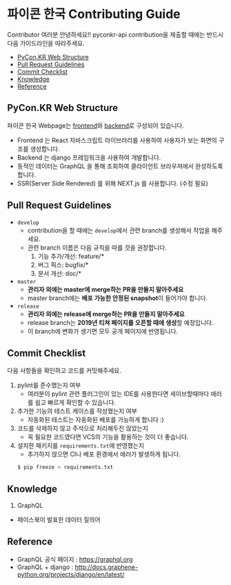 # 파이콘 한국 Contributing Guide

Contributor 여러분 안녕하세요!!
pyconkr-api contribution을 제출할 때에는 반드시 다음 가이드라인을 따라주세요.

- [PyCon.KR Web Structure](#pyconkr-web-structure)
- [Pull Request Guidelines](#pull-request-guidelines)
- [Commit Checklist](#commit-checklist)
- [Knowledge](#knowledge)
- [Reference](#reference)

## PyCon.KR Web Structure

파이콘 한국 Webpage는 [frontend](https://github.com/pythonkr/pyconkr-web)와 [backend](https://github.com/pythonkr/pyconkr-api)로 구성되어 있습니다.

- Frontend 는 React 자바스크립트 라이브러리를 사용하여 사용자가 보는 화면의 구조를 생성합니다.
- Backend 는 django 프레임워크을 사용하여 개발합니다.
- 동적인 데이터는 GraphQL 을 통해 조회하여 클라이언트 브라우져에서 완성하도록 합니다.
- SSR(Server Side Rendered) 를 위해 NEXT.js 를 사용합니다. (수정 필요)


## Pull Request Guidelines

- `develop`
  - contribution을 할 때에는 `develop`에서 관련 branch를 생성해서 작업을 해주세요.
  - 관련 branch 이름은 다음 규칙을 따를 것을 권장합니다.
    1. 기능 추가/개선: feature/\*
    2. 버그 픽스: bugfix/\*
    3. 문서 개선: doc/\*
- `master`
  - **관리자 외에는 master에 merge하는 PR을 만들지 말아주세요**
  - master branch에는 **배포 가능한 안정된 snapshot**이 들어가야 합니다.
- `release`
  - **관리자 외에는 release에 merge하는 PR을 만들지 말아주세요**
  - release branch는 **2019년 티쳐 페이지를 오픈할 때에 생성**할 예정입니다.
  - 이 branch에 변화가 생기면 모두 공개 페이지에 반영됩니다.

## Commit Checklist

다음 사항들을 확인하고 코드를 커밋해주세요.

1. pylint를 준수했는지 여부
   - 여러분이 pylint 관련 플러그인이 있는 IDE를 사용한다면 세이브할때마다 에러를 쉽고 빠르게 확인할 수 있습니다.
2. 추가한 기능의 테스트 케이스를 작성했는지 여부
   - 자동화된 테스트는 자동화된 베포를 가능하게 합니다 :)
3. 코드를 삭제하지 않고 주석으로 처리해두진 않았는지
   - 꼭 필요한 코드였다면 VCS의 기능을 활용하는 것이 더 좋습니다.
4. 설치한 패키지를 `requirements.txt`에 반영했는지
   - 추가하지 않으면 CI나 베포 환경에서 에러가 발생하게 됩니다.
   ```bash
   $ pip freeze > requirements.txt
   ```

## Knowledge

1. GraphQL
- 페이스북이 발표한 데이터 질의어

## Reference

- GraphQL 공식 페이지 : https://graphql.org
- GraphQL + django : http://docs.graphene-python.org/projects/django/en/latest/
